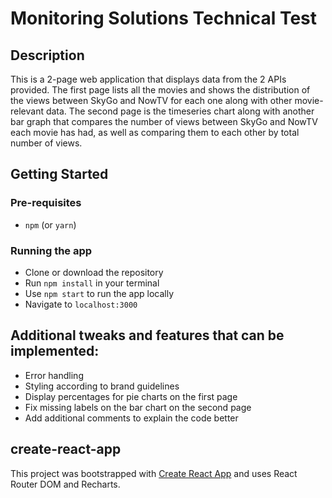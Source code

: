 # Monitoring Solutions Technical Test

## Description
This is a 2-page web application that displays data from the 2 APIs provided. The first page lists all the movies and shows the distribution of the views between SkyGo and NowTV for each one along with other movie-relevant data. The second page is the timeseries chart along with another bar graph that compares the number of views between SkyGo and NowTV each movie has had, as well as comparing them to each other by total number of views. 

## Getting Started
### Pre-requisites
* `npm` (or `yarn`)

### Running the app
* Clone or download the repository
* Run `npm install` in your terminal
* Use `npm start` to run the app locally
* Navigate to `localhost:3000`

## Additional tweaks and features that can be implemented: 
* Error handling
* Styling according to brand guidelines
* Display percentages for pie charts on the first page
* Fix missing labels on the bar chart on the second page
* Add additional comments to explain the code better

## create-react-app
This project was bootstrapped with [Create React App](https://github.com/facebookincubator/create-react-app) and uses React Router DOM and Recharts.
